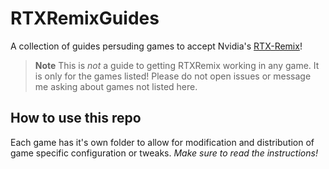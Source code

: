 # RTXRemixGuides

A collection of guides persuding games to accept Nvidia's [RTX-Remix](https://github.com/NVIDIAGameWorks/rtx-remix)! 

> **Note**
> This is _not_ a guide to getting RTXRemix working in any game. It is only for the games listed! Please do not open issues or message me asking about games not listed here.

## How to use this repo
Each game has it's own folder to allow for modification and distribution of game specific configuration or tweaks. _Make sure to read the instructions!_
